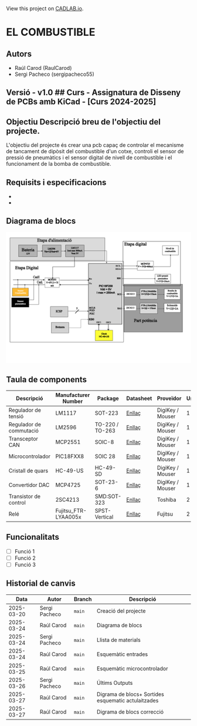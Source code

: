 View this project on [CADLAB.io](https://cadlab.io/project/29049). 

# EL COMBUSTIBLE

## Autors
- Raúl Carod (RaulCarod)
- Sergi Pacheco (sergipacheco55)

## Versió - v1.0 ## Curs - Assignatura de Disseny de PCBs amb KiCad - [Curs 2024-2025]

## Objectiu Descripció breu de l'objectiu del projecte.
L'objectiu del projecte és crear una pcb capaç de controlar el mecanisme de tancament de dipòsit del combustible d'un cotxe, controli el sensor de pressió de pneumàtics i el sensor digital de nivell de combustible i el funcionament de la bomba de combustible.
## Requisits i especificacions
- 
- 

## Diagrama de blocs
![Diagrama de bloques](Diagrama%20de%20bloques%20final.png)

## Taula de components
| Descripció                 | Manufacturer Number | Package  | Datasheet | Proveïdor | Unitats |
|----------------------------|--------------------|---------|----------|----------|---------|
| Regulador de tensió        | LM1117            | SOT-223 | [Enllaç](https://www.ti.com/lit/ds/symlink/lm1117.pdf) | DigiKey / Mouser | 1 |
| Regulador de commutació    | LM2596            | TO-220 / TO-263 | [Enllaç](https://www.ti.com/lit/ds/symlink/lm2596.pdf) | DigiKey / Mouser | 1 |
| Transceptor CAN            | MCP2551           | SOIC-8  | [Enllaç](https://eu.mouser.com/ProductDetail/Microchip-Technology/MCP2551-I-SN?qs=9y3LFqDLL8L5zFfqqxdOHg%3D%3D&srsltid=AfmBOoqzXfBuFZmBrmWaRyRollz1dC4TdYavzvEUIGq-QFGKWOZttsKP) | DigiKey / Mouser | 1 |
| Microcontrolador           | PIC18FXX8         | SOIC 28 | [Enllaç](https://ww1.microchip.com/downloads/en/devicedoc/39564c.pdf) | DigiKey / Mouser | 1 |
| Cristall de quars          | HC-49-US          | HC-49-SD | [Enllaç](https://www.txccrystal.com/images/pdf/HC-49US.pdf(https://www.vishay.com/doc?35012)(http://www.farnell.com/datasheets/2865821.pdf?_gl=1*v4ff3h*_gcl_aw*R0NMLjE3NDI0ODU5NjIuQ2owS0NRanctZTYtQmhEbUFSSXNBT3h4bHhWZlNMcTM3SjJ2RGlHTXF6emE0NWNTazRvZHItTmtBTVF5VWFaNVR2Z1Y0eHBud2hpeTZiVWFBbk54RUFMd193Y0I.*_gcl_au*MTQ0MDQ3ODg5NS4xNzQyNDA2NDAy)) | DigiKey / Mouser | 1 |
| Convertidor DAC            | MCP4725           | SOT-23-6 | [Enllaç](https://ww1.microchip.com/downloads/en/devicedoc/22039d.pdf) | DigiKey / Mouser | 1 |
| Transistor de control | 2SC4213 | SMD:SOT-323 | [Enllaç](https://toshiba.semicon-storage.com/info/docget.jsp?did=19305&prodName=2SC4213) | Toshiba | 2 |
| Relé | Fujitsu_FTR-LYAA005x | SPST-Vertical | [Enllaç](https://www.fujitsu.com/sg/imagesgig5/ftr-ly.pdf) | Fujitsu | 2 |



## Funcionalitats
- [ ] Funció 1
- [ ] Funció 2
- [ ] Funció 3

## Historial de canvis
| Data | Autor | Branch | Descripció |
|------|------|--------|------------| 
| 2025-03-20 | Sergi Pacheco | `main` | Creació del projecte |
| 2025-03-24 | Raúl Carod| `main` | Diagrama de blocs |
| 2025-03-24 | Sergi Pacheco| `main`| Llista de materials|
| 2025-03-24 | Raúl Carod | `main`| Esquemàtic entrades |
| 2025-03-25 | Raúl Carod | `main`| Esquemàtic microcontrolador|
| 2025-03-26 | Sergi Pacheco| `main`| Últims Outputs|
| 2025-03-27 | Raúl Carod | `main`| Digrama de blocs+ Sortides esquematic actulaitzades |
| 2025-03-27 | Raúl Carod | `main`| Digrama de blocs correcció |

